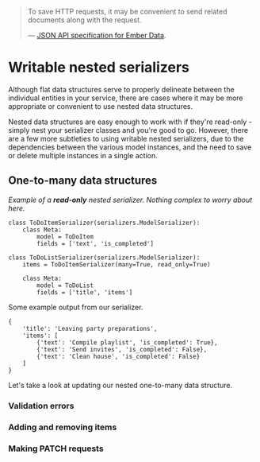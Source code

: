 > To save HTTP requests, it may be convenient to send related documents along with the request.
>
> &mdash; [JSON API specification for Ember Data][cite].

# Writable nested serializers

Although flat data structures serve to properly delineate between the individual entities in your service, there are cases where it may be more appropriate or convenient to use nested data structures.

Nested data structures are easy enough to work with if they're read-only - simply nest your serializer classes and you're good to go.  However, there are a few more subtleties to using writable nested serializers, due to the dependencies between the various model instances, and the need to save or delete multiple instances in a single action.

## One-to-many data structures

*Example of a **read-only** nested serializer.  Nothing complex to worry about here.*

    class ToDoItemSerializer(serializers.ModelSerializer):
        class Meta:
            model = ToDoItem
            fields = ['text', 'is_completed']

    class ToDoListSerializer(serializers.ModelSerializer):
        items = ToDoItemSerializer(many=True, read_only=True)

        class Meta:
            model = ToDoList
            fields = ['title', 'items']

Some example output from our serializer.

    {
        'title': 'Leaving party preparations',
        'items': [
            {'text': 'Compile playlist', 'is_completed': True},
            {'text': 'Send invites', 'is_completed': False},
            {'text': 'Clean house', 'is_completed': False}
        ]
    }

Let's take a look at updating our nested one-to-many data structure.

### Validation errors

### Adding and removing items

### Making PATCH requests


[cite]: http://jsonapi.org/format/#url-based-json-api

